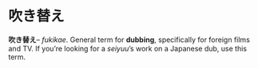 # 吹き替え

**吹き替え**– _fukikae_. General term for **dubbing**, specifically for foreign films and TV. If you’re looking for a _seiyuu_’s work on a Japanese dub, use this term.
